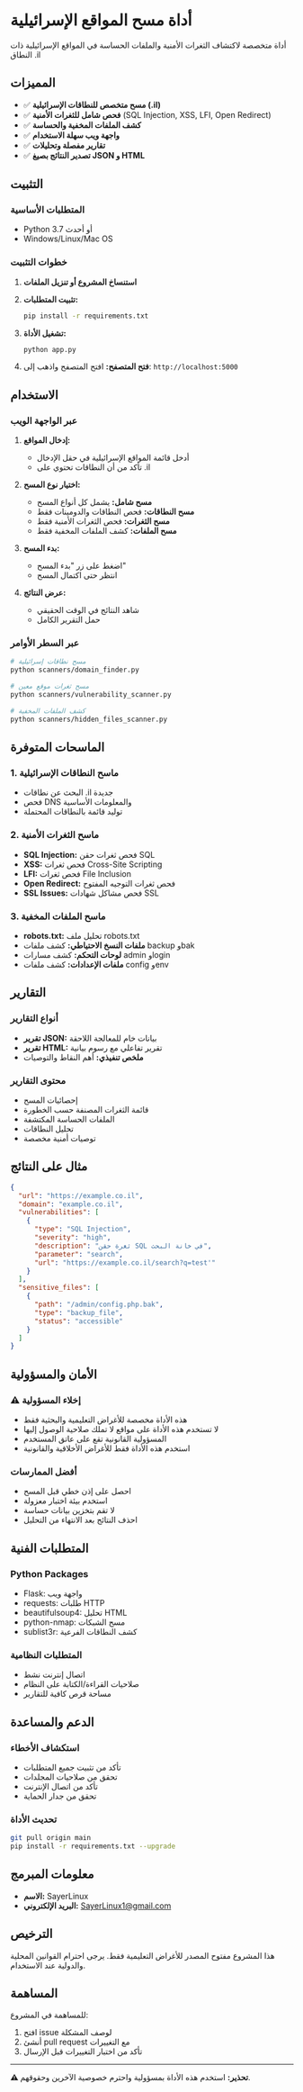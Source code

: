 # أداة مسح المواقع الإسرائيلية

أداة متخصصة لاكتشاف الثغرات الأمنية والملفات الحساسة في المواقع الإسرائيلية ذات النطاق .il

## المميزات

- ✅ **مسح متخصص للنطاقات الإسرائيلية (.il)**
- ✅ **فحص شامل للثغرات الأمنية** (SQL Injection, XSS, LFI, Open Redirect)
- ✅ **كشف الملفات المخفية والحساسة**
- ✅ **واجهة ويب سهلة الاستخدام**
- ✅ **تقارير مفصلة وتحليلات**
- ✅ **تصدير النتائج بصيغ JSON و HTML**

## التثبيت

### المتطلبات الأساسية
- Python 3.7 أو أحدث
- Windows/Linux/Mac OS

### خطوات التثبيت

1. **استنساخ المشروع أو تنزيل الملفات**
2. **تثبيت المتطلبات:**
   ```bash
   pip install -r requirements.txt
   ```

3. **تشغيل الأداة:**
   ```bash
   python app.py
   ```

4. **فتح المتصفح:**
   افتح المتصفح واذهب إلى: `http://localhost:5000`

## الاستخدام

### عبر الواجهة الويب

1. **إدخال المواقع:**
   - أدخل قائمة المواقع الإسرائيلية في حقل الإدخال
   - تأكد من أن النطاقات تحتوي على .il

2. **اختيار نوع المسح:**
   - **مسح شامل:** يشمل كل أنواع المسح
   - **مسح النطاقات:** فحص النطاقات والدومينات فقط
   - **مسح الثغرات:** فحص الثغرات الأمنية فقط
   - **مسح الملفات:** كشف الملفات المخفية فقط

3. **بدء المسح:**
   - اضغط على زر "بدء المسح"
   - انتظر حتى اكتمال المسح

4. **عرض النتائج:**
   - شاهد النتائج في الوقت الحقيقي
   - حمل التقرير الكامل

### عبر السطر الأوامر

```bash
# مسح نطاقات إسرائيلية
python scanners/domain_finder.py

# مسح ثغرات موقع معين
python scanners/vulnerability_scanner.py

# كشف الملفات المخفية
python scanners/hidden_files_scanner.py
```

## الماسحات المتوفرة

### 1. ماسح النطاقات الإسرائيلية
- البحث عن نطاقات .il جديدة
- فحص DNS والمعلومات الأساسية
- توليد قائمة بالنطاقات المحتملة

### 2. ماسح الثغرات الأمنية
- **SQL Injection:** فحص ثغرات حقن SQL
- **XSS:** فحص ثغرات Cross-Site Scripting
- **LFI:** فحص ثغرات File Inclusion
- **Open Redirect:** فحص ثغرات التوجيه المفتوح
- **SSL Issues:** فحص مشاكل شهادات SSL

### 3. ماسح الملفات المخفية
- **robots.txt:** تحليل ملف robots.txt
- **ملفات النسخ الاحتياطي:** كشف ملفات backup وbak
- **لوحات التحكم:** كشف مسارات admin وlogin
- **ملفات الإعدادات:** كشف ملفات config وenv

## التقارير

### أنواع التقارير
- **تقرير JSON:** بيانات خام للمعالجة اللاحقة
- **تقرير HTML:** تقرير تفاعلي مع رسوم بيانية
- **ملخص تنفيذي:** أهم النقاط والتوصيات

### محتوى التقارير
- إحصائيات المسح
- قائمة الثغرات المصنفة حسب الخطورة
- الملفات الحساسة المكتشفة
- تحليل النطاقات
- توصيات أمنية مخصصة

## مثال على النتائج

```json
{
  "url": "https://example.co.il",
  "domain": "example.co.il",
  "vulnerabilities": [
    {
      "type": "SQL Injection",
      "severity": "high",
      "description": "ثغرة حقن SQL في خانة البحث",
      "parameter": "search",
      "url": "https://example.co.il/search?q=test'"
    }
  ],
  "sensitive_files": [
    {
      "path": "/admin/config.php.bak",
      "type": "backup_file",
      "status": "accessible"
    }
  ]
}
```

## الأمان والمسؤولية

### ⚠️ إخلاء المسؤولية
- هذه الأداة مخصصة للأغراض التعليمية والبحثية فقط
- لا تستخدم هذه الأداة على مواقع لا تملك صلاحية الوصول إليها
- المسؤولية القانونية تقع على عاتق المستخدم
- استخدم هذه الأداة فقط للأغراض الأخلاقية والقانونية

### أفضل الممارسات
- احصل على إذن خطي قبل المسح
- استخدم بيئة اختبار معزولة
- لا تقم بتخزين بيانات حساسة
- احذف النتائج بعد الانتهاء من التحليل

## المتطلبات الفنية

### Python Packages
- Flask: واجهة ويب
- requests: طلبات HTTP
- beautifulsoup4: تحليل HTML
- python-nmap: مسح الشبكات
- sublist3r: كشف النطاقات الفرعية

### المتطلبات النظامية
- اتصال إنترنت نشط
- صلاحيات القراءة/الكتابة على النظام
- مساحة قرص كافية للتقارير

## الدعم والمساعدة

### استكشاف الأخطاء
- تأكد من تثبيت جميع المتطلبات
- تحقق من صلاحيات المجلدات
- تأكد من اتصال الإنترنت
- تحقق من جدار الحماية

### تحديث الأداة
```bash
git pull origin main
pip install -r requirements.txt --upgrade
```
## معلومات المبرمج
- **الاسم:** SayerLinux
- **البريد الإلكتروني:** SayerLinux1@gmail.com

## الترخيص


هذا المشروع مفتوح المصدر للأغراض التعليمية فقط. يرجى احترام القوانين المحلية والدولية عند الاستخدام.

## المساهمة

للمساهمة في المشروع:
1. افتح issue لوصف المشكلة
2. أنشئ pull request مع التغييرات
3. تأكد من اختبار التغييرات قبل الإرسال

---

**⚠️ تحذير:** استخدم هذه الأداة بمسؤولية واحترم خصوصية الآخرين وحقوقهم.
